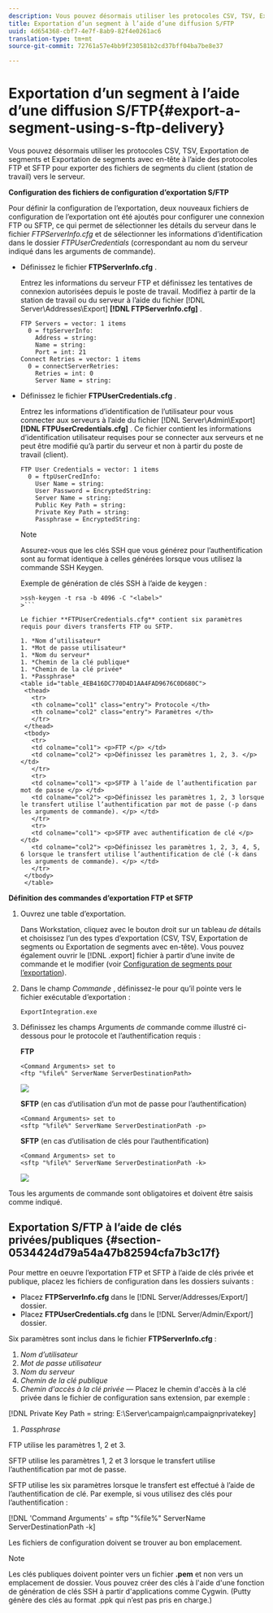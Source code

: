 ```yaml
---
description: Vous pouvez désormais utiliser les protocoles CSV, TSV, Exportation de segments et Exportation de segments avec en-tête à l’aide des protocoles FTP et SFTP pour exporter des fichiers de segments du client (station de travail) vers le serveur.
title: Exportation d’un segment à l’aide d’une diffusion S/FTP
uuid: 4d654368-cbf7-4e7f-8ab9-82f4e0261ac6
translation-type: tm+mt
source-git-commit: 72761a57e4bb9f230581b2cd37bff04ba7be8e37

---
```



# Exportation d’un segment à l’aide d’une diffusion S/FTP{#export-a-segment-using-s-ftp-delivery}

Vous pouvez désormais utiliser les protocoles CSV, TSV, Exportation de segments et Exportation de segments avec en-tête à l’aide des protocoles FTP et SFTP pour exporter des fichiers de segments du client (station de travail) vers le serveur.

**Configuration des fichiers de configuration d’exportation S/FTP**

Pour définir la configuration de l’exportation, deux nouveaux fichiers de configuration de l’exportation ont été ajoutés pour configurer une connexion FTP ou SFTP, ce qui permet de sélectionner les détails du serveur dans le fichier *FTPServerInfo.cfg* et de sélectionner les informations d’identification dans le dossier *FTPUserCredentials* (correspondant au nom du serveur indiqué dans les arguments de commande).

* Définissez le fichier **FTPServerInfo.cfg** .

   Entrez les informations du serveur FTP et définissez les tentatives de connexion autorisées depuis le poste de travail. Modifiez à partir de la station de travail ou du serveur à l’aide du fichier [!DNL Server\Addresses\Export\] **[!DNL FTPServerInfo.cfg]** .

   ```
   FTP Servers = vector: 1 items 
     0 = ftpServerInfo:  
       Address = string:  
       Name = string:  
       Port = int: 21 
   Connect Retries = vector: 1 items 
     0 = connectServerRetries:  
       Retries = int: 0 
       Server Name = string:
   ```

* Définissez le fichier **FTPUserCredentials.cfg** .

   Entrez les informations d’identification de l’utilisateur pour vous connecter aux serveurs à l’aide du fichier [!DNL Server\Admin\Export\] **[!DNL FTPUserCredentials.cfg]** . Ce fichier contient les informations d’identification utilisateur requises pour se connecter aux serveurs et ne peut être modifié qu’à partir du serveur et non à partir du poste de travail (client).

   ```
   FTP User Credentials = vector: 1 items 
     0 = ftpUserCredInfo: 
       User Name = string:  
       User Password = EncryptedString:  
       Server Name = string:  
       Public Key Path = string:  
       Private Key Path = string:  
       Passphrase = EncryptedString:
   ```

   >[!NOTE]
   >
   >Assurez-vous que les clés SSH que vous générez pour l’authentification sont au format identique à celles générées lorsque vous utilisez la commande SSH Keygen.
   >
   >Exemple de génération de clés SSH à l’aide de keygen :
   >
   >
   ```
   >ssh-keygen -t rsa -b 4096 -C "<label>"
   >```

   Le fichier **FTPUserCredentials.cfg** contient six paramètres requis pour divers transferts FTP ou SFTP.

   1. *Nom d’utilisateur*
   1. *Mot de passe utilisateur*
   1. *Nom du serveur*
   1. *Chemin de la clé publique*
   1. *Chemin de la clé privée*
   1. *Passphrase*
   <table id="table_4EB416DC770D4D1AA4FAD9676C0D680C"> 
    <thead> 
      <tr> 
      <th colname="col1" class="entry"> Protocole </th> 
      <th colname="col2" class="entry"> Paramètres </th> 
      </tr> 
    </thead>
    <tbody> 
      <tr> 
      <td colname="col1"> <p>FTP </p> </td> 
      <td colname="col2"> <p>Définissez les paramètres 1, 2, 3. </p> </td> 
      </tr> 
      <tr> 
      <td colname="col1"> <p>SFTP à l’aide de l’authentification par mot de passe </p> </td> 
      <td colname="col2"> <p>Définissez les paramètres 1, 2, 3 lorsque le transfert utilise l’authentification par mot de passe (-p dans les arguments de commande). </p> </td> 
      </tr> 
      <tr> 
      <td colname="col1"> <p>SFTP avec authentification de clé </p> </td> 
      <td colname="col2"> <p>Définissez les paramètres 1, 2, 3, 4, 5, 6 lorsque le transfert utilise l’authentification de clé (-k dans les arguments de commande). </p> </td> 
      </tr> 
    </tbody> 
    </table>

**Définition des commandes d’exportation FTP et SFTP**

1. Ouvrez une table d’exportation.

   Dans Workstation, cliquez avec le bouton droit sur un tableau *de* détails et choisissez l’un des types d’exportation (CSV, TSV, Exportation de segments ou Exportation de segments avec en-tête). Vous pouvez également ouvrir le [!DNL .export] fichier à partir d’une invite de commande et le modifier (voir [Configuration de segments pour l’exportation](../../../home/c-get-started/c-exp-data-seg-exp/t-config-sgts-expt.md#task-8857f221fa66463990ec9b60db6db372)).

1. Dans le champ *Commande* , définissez-le pour qu’il pointe vers le fichier exécutable d’exportation :

   ```
   ExportIntegration.exe
   ```

1. Définissez les champs Arguments *de* commande comme illustré ci-dessous pour le protocole et l’authentification requis :

   **FTP**

   ```
   <Command Arguments> set to  
   <ftp "%file%" ServerName ServerDestinationPath>
   ```

   ![](assets/FTP_Command_arguments.png)

   **SFTP** (en cas d’utilisation d’un mot de passe pour l’authentification)

   ```
   <Command Arguments> set to  
   <sftp "%file%" ServerName ServerDestinationPath -p>
   ```

   **SFTP** (en cas d’utilisation de clés pour l’authentification)

   ```
   <Command Arguments> set to  
   <sftp "%file%" ServerName ServerDestinationPath -k>
   ```

   ![](assets/SFTP_command_arguments.png)

Tous les arguments de commande sont obligatoires et doivent être saisis comme indiqué.

## Exportation S/FTP à l’aide de clés privées/publiques {#section-0534424d79a54a47b82594cfa7b3c17f}

Pour mettre en oeuvre l’exportation FTP et SFTP à l’aide de clés privée et publique, placez les fichiers de configuration dans les dossiers suivants :

* Placez **FTPServerInfo.cfg** dans le [!DNL Server/Addresses/Export/] dossier.
* Placez **FTPUserCredentials.cfg** dans le [!DNL Server/Admin/Export/] dossier.

Six paramètres sont inclus dans le fichier **FTPServerInfo.cfg** :

1. *Nom d’utilisateur*
1. *Mot de passe utilisateur*
1. *Nom du serveur*
1. *Chemin de la clé publique*
1. *Chemin d&#39;accès à la clé privée —* Placez le chemin d&#39;accès à la clé privée dans le fichier de configuration sans extension, par exemple :

[!DNL Private Key Path = string: E:\\Server\\campaign\\campaignprivatekey]

1. *Passphrase*

FTP utilise les paramètres 1, 2 et 3.

SFTP utilise les paramètres 1, 2 et 3 lorsque le transfert utilise l’authentification par mot de passe.

SFTP utilise les six paramètres lorsque le transfert est effectué à l’aide de l’authentification de clé. Par exemple, si vous utilisez des clés pour l’authentification :

[!DNL 'Command Arguments' = sftp "%file%" ServerName ServerDestinationPath -k]

Les fichiers de configuration doivent se trouver au bon emplacement.

>[!NOTE]
>
>Les clés publiques doivent pointer vers un fichier **.pem** et non vers un emplacement de dossier. Vous pouvez créer des clés à l&#39;aide d&#39;une fonction de génération de clés SSH à partir d&#39;applications comme Cygwin. (Putty génère des clés au format .ppk qui n’est pas pris en charge.)
